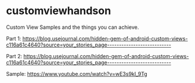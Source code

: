 # customviewhandson
Custom View Samples and the things you can achieve.

Part 1: https://blog.usejournal.com/hidden-gem-of-android-custom-views-c116a61c4640?source=your_stories_page---------------------------

Part 2:
https://blog.usejournal.com/hidden-gem-of-android-custom-views-c116a61c4640?source=your_stories_page---------------------------


Sample: https://www.youtube.com/watch?v=wE3s9kl_9Tg
